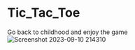 # Tic_Tac_Toe
Go back to childhood and enjoy the game
![Screenshot 2023-09-10 214310](https://github.com/AvisheikhKundu/Tic-Tac-Toe/assets/99108598/dfa33891-ce69-4848-b673-fc797c9748e5)
